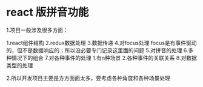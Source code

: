 # react 版拼音功能

1.项目一般涉及很多方面：

  1.react组件结构
  2.redux数据处理
  3.数据传递
  4.对focus处理
    focus是有事件驱动的，但不是数据响应的；所以没必要专门记录这里面的问题
  5.对拼音的处理
  6.多种情况下的组合
  7.对各种事件的处理
    1.有n种场景
    2.各种事件的关联关系
  8.对数据类型的处理

2.所以开发项目主要是方方面面太多，要考虑各种角度和各种场景处理
